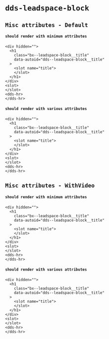 # `dds-leadspace-block`

## `Misc attributes - Default`

####   `should render with minimum attributes`

```
<div hidden="">
  <h1
    class="bx--leadspace-block__title"
    data-autoid="dds--leadspace-block__title"
  >
    <slot name="title">
    </slot>
  </h1>
</div>
<slot>
</slot>
<dds-hr>
</dds-hr>

```

####   `should render with various attributes`

```
<div hidden="">
  <h1
    class="bx--leadspace-block__title"
    data-autoid="dds--leadspace-block__title"
  >
    <slot name="title">
    </slot>
  </h1>
</div>
<slot>
</slot>
<dds-hr>
</dds-hr>

```

## `Misc attributes - WithVideo`

####   `should render with minimum attributes`

```
<div hidden="">
  <h1
    class="bx--leadspace-block__title"
    data-autoid="dds--leadspace-block__title"
  >
    <slot name="title">
    </slot>
  </h1>
</div>
<slot>
</slot>
<dds-hr>
</dds-hr>

```

####   `should render with various attributes`

```
<div hidden="">
  <h1
    class="bx--leadspace-block__title"
    data-autoid="dds--leadspace-block__title"
  >
    <slot name="title">
    </slot>
  </h1>
</div>
<slot>
</slot>
<dds-hr>
</dds-hr>

```

